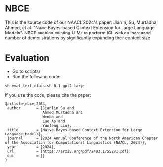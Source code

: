  
 # NBCE 
 
 This is the source code of our NAACL 2024's paper: Jianlin, Su, Murtadha, Ahmed, et al. "Naive Bayes-based Context Extension for Large Language Models". 
 NBCE enables existing LLMs to perform ICL with an increased number of demonstrations by significantly expanding their context size

# Evaluation

*  Go to scripts/         
*  Run the following code:
```
sh eval_text_class.sh 0,1 gpt2-large
```


If you use the code,  please cite the paper: 
 ```
@article{nbce_2024,
  author       = {Jianlin Su and
                  Ahmed Murtadha and               
                  Wenbo and
                  Luo Ao and
                  Yunfeng Liu},
  title        = {Naive Bayes-based Context Extension for Large Language Models},
  journal      = {2024 Annual Conference of the North American Chapter of the Association for Computational Linguistics (NAACL, 2024)},
  year         = {2024},
  url          = {https://arxiv.org/pdf/2403.17552v1.pdf},
  doi          = {}
}
```
 
